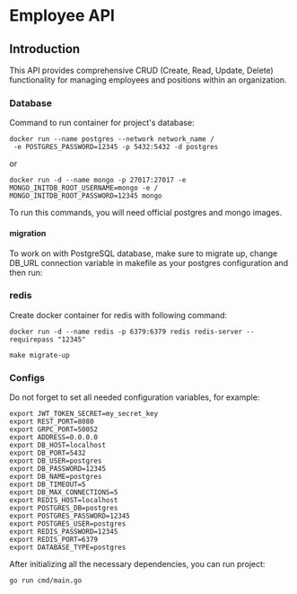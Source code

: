 # Employee API

## Introduction

This API provides comprehensive CRUD (Create, Read, Update, Delete) functionality for managing employees and positions within an organization.

### Database

Command to run container for project's database:

```
docker run --name postgres --network network_name /
 -e POSTGRES_PASSWORD=12345 -p 5432:5432 -d postgres
```

or

```
docker run -d --name mongo -p 27017:27017 -e MONGO_INITDB_ROOT_USERNAME=mongo -e /
MONGO_INITDB_ROOT_PASSWORD=12345 mongo
```

To run this commands, you will need official postgres and mongo images.


#### migration
To work on with PostgreSQL database, make sure to migrate up, change DB_URL connection variable in makefile as your postgres configuration and then run:

### redis

Create docker container for redis with following command:

```
docker run -d --name redis -p 6379:6379 redis redis-server --requirepass "12345"
```

```make migrate-up```

### Configs

Do not forget to set all needed configuration variables, for example: 

```
export JWT_TOKEN_SECRET=my_secret_key
export REST_PORT=8080
export GRPC_PORT=50052
export ADDRESS=0.0.0.0
export DB_HOST=localhost
export DB_PORT=5432
export DB_USER=postgres
export DB_PASSWORD=12345
export DB_NAME=postgres
export DB_TIMEOUT=5
export DB_MAX_CONNECTIONS=5
export REDIS_HOST=localhost
export POSTGRES_DB=postgres
export POSTGRES_PASSWORD=12345
export POSTGRES_USER=postgres
export REDIS_PASSWORD=12345
export REDIS_PORT=6379
export DATABASE_TYPE=postgres
```

After initializing all the necessary dependencies, you can run project:
```
go run cmd/main.go
```